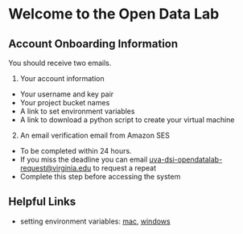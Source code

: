 # Welcome to the Open Data Lab

## Account Onboarding Information
You should receive two emails.

1. Your account information
  * Your username and key pair
  * Your project bucket names
  * A link to set environment variables
  * A link to download a python script to create your virtual machine
  
2. An email verification email from Amazon SES
  * To be completed within 24 hours.
  * If you miss the deadline you can email uva-dsi-opendatalab-request@virginia.edu to request a repeat
  * Complete this step before accessing the system
  
  
## Helpful Links
* setting environment variables: [mac](https://www.google.com/search?safe=off&rlz=1C5CHFA_enUS690US690&ei=TgylW7z8CuWJggeNxoLoBw&q=set+environment+variable+mac&oq=set+environment+variable+mac&gs_l=psy-ab.3..0l10.2071.3133..3289...0.0..0.67.321.5......0....1..gws-wiz.......0i71j35i39j0i67j0i20i263j0i20i264.L-aPKkdaGsc), [windows](https://www.google.com/search?safe=off&rlz=1C5CHFA_enUS690US690&ei=UgylW_31Fqil_Qbnz4ewBg&q=set+environment+variable+windows&oq=set+environment+variable+windows&gs_l=psy-ab.3..0l10.46478.47134..47231...0.0..0.76.502.7......0....1..gws-wiz.......0i71j0i67j0i20i263.ziWMeCbRIQY)
